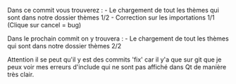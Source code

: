 Dans ce commit vous trouverez : 
    - Le chargement de tout les thèmes qui sont dans notre dossier thèmes 1/2
    - Correction sur les importations 1/1
        (Clique sur cancel = bug)
    
Dans le prochain commit on y trouvera :
    - Le chargement de tout les thèmes qui sont dans notre dossier thèmes 2/2
    

Attention il se peut qu'il y est des commits 'fix' car il y'a que sur git que 
je peux voir mes erreurs d'include qui ne sont pas affiché dans Qt de manière très clair.